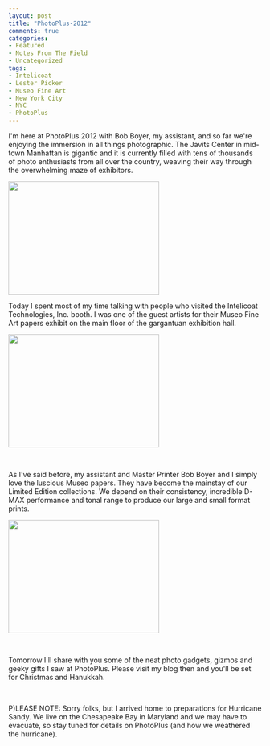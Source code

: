```yaml
---
layout: post
title: "PhotoPlus-2012"
comments: true
categories:
- Featured
- Notes From The Field
- Uncategorized
tags:
- Intelicoat
- Lester Picker
- Museo Fine Art
- New York City
- NYC
- PhotoPlus
---
```

I'm here at PhotoPlus 2012 with Bob Boyer, my assistant, and so far we're enjoying the immersion in all things photographic. The Javits Center in mid-town Manhattan is gigantic and it is currently filled with tens of thousands of photo enthusiasts from all over the country, weaving their way through the overwhelming maze of exhibitors.

<a href="http://blog.lesterpickerphoto.com/wp-content/uploads/2012/10/javits-hall-photo.jpg"><img class="size-medium wp-image-2409" title="javits-hall-photo" src="http://blog.lesterpickerphoto.com/wp-content/uploads/2012/10/javits-hall-photo-300x225.jpg" alt="" width="300" height="225" /></a>

Today I spent most of my time talking with people who visited the Intelicoat Technologies, Inc. booth. I was one of the guest artists for their Museo Fine Art papers exhibit on the main floor of the gargantuan exhibition hall.

<a href="http://blog.lesterpickerphoto.com/wp-content/uploads/2012/10/Museo-booth1.jpg"><img class="size-medium wp-image-2411" title="Museo-booth" src="http://blog.lesterpickerphoto.com/wp-content/uploads/2012/10/Museo-booth1-300x225.jpg" alt="" width="300" height="225" /></a>

&nbsp;

As I've said before, my assistant and Master Printer Bob Boyer and I simply love the luscious Museo papers. They have become the mainstay of our Limited Edition collections. We depend on their consistency, incredible D-MAX performance and tonal range to produce our large and small format prints.

<a href="http://blog.lesterpickerphoto.com/wp-content/uploads/2012/10/bob-museo.jpg"><img class="size-medium wp-image-2412" title="bob-museo" src="http://blog.lesterpickerphoto.com/wp-content/uploads/2012/10/bob-museo-300x225.jpg" alt="" width="300" height="225" /></a>

&nbsp;

Tomorrow I'll share with you some of the neat photo gadgets, gizmos and geeky gifts I saw at PhotoPlus. Please visit my blog then and you'll be set for Christmas and Hanukkah.

&nbsp;

P)LEASE NOTE: Sorry folks, but I arrived home to preparations for Hurricane Sandy. We live on the Chesapeake Bay in Maryland and we may have to evacuate, so stay tuned for details on PhotoPlus (and how we weathered the hurricane).

&nbsp;